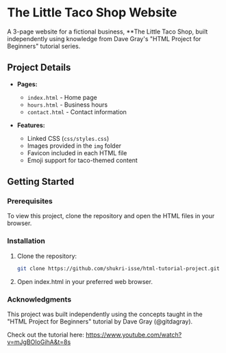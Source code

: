 # The Little Taco Shop Website

A 3-page website for a fictional business, **The Little Taco Shop, built independently using knowledge from Dave Gray's "HTML Project for Beginners" tutorial series.

## Project Details

- **Pages:**
  - `index.html` - Home page
  - `hours.html` - Business hours
  - `contact.html` - Contact information

- **Features:**
  - Linked CSS (`css/styles.css`)
  - Images provided in the `img` folder
  - Favicon included in each HTML file
  - Emoji support for taco-themed content

## Getting Started

### Prerequisites
To view this project, clone the repository and open the HTML files in your browser.

### Installation
1. Clone the repository:
   ```bash
   git clone https://github.com/shukri-isse/html-tutorial-project.git
2. Open index.html in your preferred web browser.

### Acknowledgments
This project was built independently using the concepts taught in the "HTML Project for Beginners" tutorial by Dave Gray (@gitdagray).

Check out the tutorial here: https://www.youtube.com/watch?v=mJgBOIoGihA&t=8s

